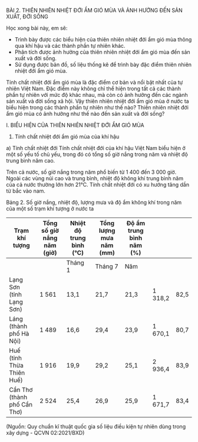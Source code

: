 BÀI 2. THIÊN NHIÊN NHIỆT ĐỚI ẨM GIÓ MÙA VÀ ẢNH HƯỞNG ĐẾN SẢN XUẤT, ĐỜI SỐNG

Học xong bài này, em sẽ:
- Trình bày được các biểu hiện của thiên nhiên nhiệt đới ẩm gió mùa thông qua khí hậu và các thành phần tự nhiên khác.
- Phân tích được ảnh hưởng của thiên nhiên nhiệt đới ẩm gió mùa đến sản xuất và đời sống.
- Sử dụng được bản đồ, số liệu thống kê để trình bày đặc điểm thiên nhiên nhiệt đới ẩm gió mùa.

Tính chất nhiệt đới ẩm gió mùa là đặc điểm cơ bản và nổi bật nhất của tự nhiên Việt Nam. Đặc điểm này không chỉ thể hiện trong tất cả các thành phần tự nhiên với mức độ khác nhau, mà còn có ảnh hưởng đến các ngành sản xuất và đời sống xã hội. Vậy thiên nhiên nhiệt đới ẩm gió mùa ở nước ta biểu hiện trong các thành phần tự nhiên như thế nào? Thiên nhiên nhiệt đới ẩm gió mùa có ảnh hưởng như thế nào đến sản xuất và đời sống?

I. BIỂU HIỆN CỦA THIÊN NHIÊN NHIỆT ĐỚI ẨM GIÓ MÙA

1. Tính chất nhiệt đới ẩm gió mùa của khí hậu

a) Tính chất nhiệt đới
Tính chất nhiệt đới của khí hậu Việt Nam biểu hiện ở một số yếu tố chủ yếu, trong đó có tổng số giờ nắng trong năm và nhiệt độ trung bình năm cao.

Trên cả nước, số giờ nắng trong năm phổ biến từ 1 400 đến 3 000 giờ. Ngoài các vùng núi cao và trung bình, nhiệt độ không khí trung bình năm của cả nước thường lớn hơn 21°C. Tính chất nhiệt đới có xu hướng tăng dần từ bắc vào nam.

Bảng 2. Số giờ nắng, nhiệt độ, lượng mưa và độ ẩm không khí trong năm của một số trạm khí tượng ở nước ta

| Trạm khí tượng | Tổng số giờ nắng năm (giờ) | Nhiệt độ trung bình (°C) | Tổng lượng mưa năm (mm) | Độ ẩm trung bình năm (%) | | |
|----------------|---------------------------|-------------------------|-------------------------|--------------------------|---|---|
|                |                           | Tháng 1 | Tháng 7 | Năm |                         |                          |
| Lạng Sơn (tỉnh Lạng Sơn) | 1 561 | 13,1 | 21,7 | 21,3 | 1 318,2 | 82,5 |
| Láng (thành phố Hà Nội) | 1 489 | 16,6 | 29,4 | 23,9 | 1 670,1 | 80,7 |
| Huế (tỉnh Thừa Thiên Huế) | 1 916 | 19,9 | 29,2 | 25,1 | 2 936,4 | 83,9 |
| Cần Thơ (thành phố Cần Thơ) | 2 524 | 25,4 | 26,9 | 25,9 | 1 671,7 | 83,4 |

(Nguồn: Quy chuẩn kĩ thuật quốc gia số liệu điều kiện tự nhiên dùng trong xây dựng - QCVN 02:2021/BXD)